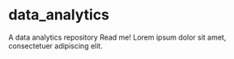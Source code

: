 # data_analytics
A data analytics repository
Read me!
Lorem ipsum dolor sit amet, consectetuer adipiscing elit.
